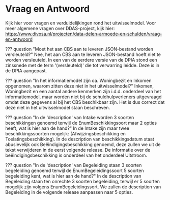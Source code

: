 # Vraag en Antwoord 

Kijk hier voor vragen en verduidelijkingen rond het uitwisselmodel. Voor meer algemene vragen over DDAS-project,  kijk hier: https://www.divosa.nl/projecten/data-delen-armoede-en-schulden/vraag-en-antwoord 

??? question "Moet het aan CBS aan te leveren JSON-bestand worden versleuteld?"
    Nee, het aan CBS aan te leveren JSON-bestand hoeft niet te worden versleuteld. In een van de eerdere versie van de DPIA stond een zinssnede met de term '(versleuteld)' die tot verwarring leidde. Deze is in de DPIA aangepast. 

??? question "In het informatiemodel zijn oa. Woningbezit en Inkomen opgenomen, waarom zitten deze niet in het uitwisselmodel?"
    Inkomen, Woningbezit en een aantal andere kenmerken zijn i.d.d. onderdeel van het informatiemodel, maar worden niet bij de schuldhulpverleners uitgevraagd omdat deze gegevens al bij het CBS beschikbaar zijn. Het is dus correct dat deze niet in het uitwisselmodel staan beschreven.

??? question "In de 'description' van Intake worden 3 soorten beschikkingen genoemd terwijl de EnumBeschikkingsoort maar 2 opties heeft, wat is hier aan de hand?"
    In de Intake zijn maar twee beschikkingssoorten mogelijk: (Afwijzingsbeschikking en Toelatingsbeschikking). In de description van beschikkingsdatum staat abusievelijk ook Beëindigingsbeschikking genoemd, deze zullen we uit de tekst verwijderen in de eerst volgende release. De informatie over de beëindigingsbeschikking is onderdeel van het onderdeel Uitstroom.

??? question "In de 'description' van Begeleiding staan 3 soorten begeleiding genoemd terwijl de EnumBegeleidingssoort 5 soorten begeleiding kent, wat is hier aan de hand?"
    In de description van Begeleiding staan ten onrechte 3 soorten begeleiding, terwijl er 5 soorten mogelijk zijn volgens EnumBegeleidingssort. We zullen de description van Begeleiding in de volgende release aanpassen naar 5 opties.
